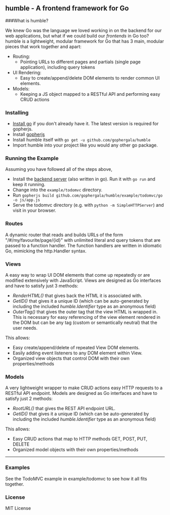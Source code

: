 ## humble - A frontend framework for Go

###What is humble?

We knew Go was the language we loved working in on the backend for our web applications, but what if we could build our *frontends* in Go too? humble is a  lightweight, modular framework for Go that has 3 main, modular pieces that work together and apart:

- Routing: 
	- Pointing URLs to different pages and partials (single page application), including query tokens
- UI Rendering: 
	- Easy to create/append/delete DOM elements to render common UI elements.
- Models: 
	- Keeping a JS object mapped to a RESTful API and performing easy CRUD actions

### Installing

- [Install go](http://golang.org/dl/) if you don't already have it. The latest version is required for gopherjs.
- Install [gopherjs](https://github.com/gopherjs/gopherjs)
- Install humble itself with `go get -u github.com/gophergala/humble`
- Import humble into your project like you would any other go package.


### Running the Example

Assuming you have followed all of the steps above,

- Install the [backend server](https://github.com/albrow/todo-backend) (also written in go). Run it with `go run` and keep it running.
- Change into the `example/todomvc` directory.
- Run `gopherjs build github.com/gophergala/humble/example/todomvc/go -o js/app.js`
- Serve the todomvc directory (e.g. with `python -m SimpleHTTPServer`) and visit in your browser.


### Routes

A dynamic router that reads and builds URLs of the form "/#/my/favourite/page/{id}" with unlimited literal and query tokens that are passed to a function handler. The function handlers are written in idiomatic Go, mimicking the http.Handler syntax.

### Views

A easy way to wrap UI DOM elements that come up repeatedly or are modified extensively with JavaScript. Views are designed as Go interfaces and have to satisfy just 3 methods:

- *RenderHTML()* that gives back the HTML it is associated with.
- *GetID()* that gives it a unique ID (which can be auto-generated by including the included *humble.Identifier* type as an anonymous field)
- *OuterTag()* that gives the outer tag that the view HTML is wrapped in. This is necessary for easy referencing of the view element rendered in the DOM but can be any tag (custom or semantically neutral) that the user needs.

This allows:

- Easy create/append/delete of repeated View DOM elements.
- Easily adding event listeners to any DOM element within View.
- Organized view objects that control DOM with their own properties/methods

### Models

A very lightweight wrapper to make CRUD actions easy HTTP requests to a RESTful API endpoint. Models are designed as Go interfaces and have to satisfy just 2 methods:

- *RootURL()* that gives the REST API endpoint URL.
- *GetID()* that gives it a unique ID (which can be auto-generated by including the included *humble.Identifier* type as an anonymous field)

This allows:

- Easy CRUD actions that map to HTTP methods GET, POST, PUT, DELETE
- Organized model objects with their own properties/methods

--------------

### Examples

See the TodoMVC example in example/todomvc to see how it all fits together.

### License

MIT License
